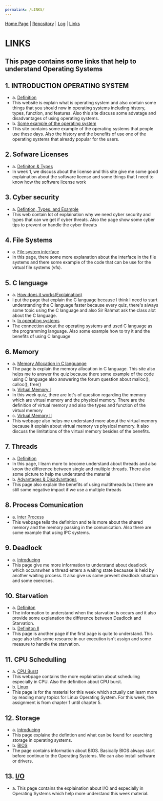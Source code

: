 ```yaml
---
permalink: /LINKS/
---
```


[Home Page](index.md) | [Repository](https://github.com/reynaldi08/os212) | [Log](TXT/mylog.txt) | [Links](https://reynaldi08.github.io/os212/LINKS)

# LINKS
## This page contains some links that help to understand Operating Systems

## 1. INTRODUCTION OPERATING SYSTEM
  * a. [Definition](https://www.guru99.com/operating-system-tutorial.html)
  * This website is explain what is operating system and also contain some things that you should now in operating systems including history, types, function, and features. Also this site discuss some advatage and disadvantages of using operating systems.
  * b. [Some example of the operating system](https://edu.gcfglobal.org/en/computerbasics/understanding-operating-systems/1/)
  * This site contains some example of the operating systems that people use these days. Also the history and the benefits of use one of the operating systems that already popular for the users.
## 2. Sofware Licenses
  * a. [Definiton & Types](https://snyk.io/learn/what-is-a-software-license/)
  * In week 1, we discuss about the license and this site give me some good explaination about the software license and some things that I need to know how the software license work 
## 3. Cyber security
  * a. [Defintion, Types, and Example](https://www.kaspersky.com/resource-center/definitions/what-is-cyber-security)
  * This web contain lot of explaination why we need cyber security and types that can we get if cyber threats. Also the page show some cyber tips to prevent or handle the cyber threats
## 4. File Systems
  * a. [File system interface](https://www.netbsd.org/docs/internals/en/chap-file-system.html)
  * In this page, there some more explanation about the interface in the file systems and there some example of the code that can be use for the virtual file systems (vfs).
## 5. C language
  * a. [How does it works(Explaination)](https://www.programiz.com/c-programming)
  * I put the page that explain the C language because I think I need to start understanding the C language faster because every quiz, there's always some topic using the C language and also Sir Rahmat ask the class alot about the C language.
  * b. [In operating systems](https://www.guru99.com/c-programming-language.html#:~:text='C'%20language%20is%20widely%20used,using%20'C'%20programming%20language.)
  * The connection about the operating systems and used C language as the programming language. Also some example how to try it and the benefits of using C language
## 6. Memory
  * a. [Memory Allocation in C languange](https://www.geeksforgeeks.org/dynamic-memory-allocation-in-c-using-malloc-calloc-free-and-realloc/)
  * The page is explain the memory allocation in C language. This site also helps me to answer the quiz because there some example of the code using C language also answering the forum question about malloc(), calloc(), free()
  * b. [Virtual Memory I](http://www.mampirlah.com/teknik-informatika/pengertian-tujuan-dan-fungsi-virtual-memory.html)
  * In this week quiz, there are lot's of question regarding the memory which are virtual memory and the physical memory. There are the definition of virtual memory and also the types and function of the virtual memory
  * c. [Virtual Memory II](https://searchstorage.techtarget.com/definition/virtual-memory)
  * This webpage also helps me understand more about the virtual memory because it explain about virtual memory vs physical memory. It also discuss the limitations of the virtual memory besides of the benefits.
## 7. Threads
  * a. [Definition](https://www.cs.uic.edu/~jbell/CourseNotes/OperatingSystems/4_Threads.html)
  * In this page, I learn more to become understand about threads and also know the difference between single and multiple threads. There also some picture to help me understand the material
  * b. [Advantages & Disadvantages]( https://www.tutorialspoint.com/single-threaded-and-multi-threaded-processes#:~:text=Single%20threaded%20processes%20contain%20the,program%20at%20the%20same%20time.)
  * This page also explain the benefits of using multithreads but there are still some negative impact if we use a multiple threads
## 8. Process Comunication
  * a. [Inter Process](https://www.geeksforgeeks.org/inter-process-communication-ipc/)
  * This webpage tells the definition and tells more about the shared memory and the memory passing in the comunication. Also there are some example that using IPC systems.
## 9. Deadlock
  * a. [Introducing](https://www.geeksforgeeks.org/introduction-of-deadlock-in-operating-system/)
  * This page give me more information to understand about deadlock which occurswhen a thread enters a waiting state becauase is held by another waiting process. It also give us some prevent deadlock situation and some exercises.
## 10. Starvation
  * a. [Definiton](https://www.geeksforgeeks.org/difference-between-deadlock-and-starvation-in-os/#:~:text=Starvation%20is%20the%20problem%20that,from%20ever%20getting%20the%20CPU.)
  * The information to understand when the starvation is occurs and it also provide some explanation the difference between Deadlock and Starvation.
  * b. [Definiton II](https://www.educative.io/edpresso/what-is-a-starvation-problem-in-an-operating-system)
  * This page is another page if the first page is quite to understand. This page also tells some resource in our execution isn't assign and some measure to handle the starvation.
## 11. CPU Schedulling
 * a. [CPU Burst](https://www.fandimedia.com/2018/09/apa-maksud-core-dan-threads-pada.html)
 * This webpage contains the more explaination about scheduling especially in CPU. Also the definition about CPU burst.
 * b. [Linux](https://www.linuxfromscratch.org/lfs/view/11.0/chapter05/chapter05.html)
 * This page is for the material for this week which actually can learn more by reading many topics for Linux Operating System. For this week, the assignment is from chapter 1 until chapter 5.
## 12. Storage
 * a. [Introducing](https://www.techopedia.com/definition/1115/storage#:~:text=Storage%20is%20a%20mechanism%20that,documents%2C%20pictures%20and%20raw%20data.)
 * This page explaine the defintion and what can be found for searching storage in operating systems.
 * b. [BIOS](https://whatis.techtarget.com/definition/BIOS-basic-input-output-system#:~:text=BIOS%20(basic%20input%2Foutput%20system)%20is%20the%20program%20a,%2C%20keyboard%2C%20mouse%20and%20printer.)
 * The page contains information about BIOS. Basically BIOS always start before continue to the Operating Systems. We can also install software or drivers.
## 13. [I/O](https://www.w3schools.in/operating-system-tutorial/input-output/#:~:text=An%20I%2FO%20port%20usually,the%20host%20for%20sending%20output.)
 * a. This page contains the explaination about I/O and especially in Operating Systems which help more understand this week material.
